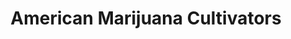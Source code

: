 ---
title: "American Marijuana Cultivators"
url: /lincoln/american-marijuana-cultivators/
shop: Hanf
---